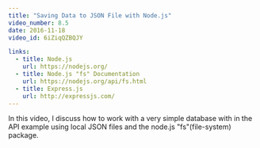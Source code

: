 ```yaml
---
title: "Saving Data to JSON File with Node.js"
video_number: 8.5
date: 2016-11-18
video_id: 6iZiqQZBQJY

links:
  - title: Node.js
    url: https://nodejs.org/
  - title: Node.js "fs" Documentation
    url: https://nodejs.org/api/fs.html
  - title: Express.js
    url: http://expressjs.com/
---
```


In this video, I discuss how to work with a very simple database with in the API example using local JSON files and the node.js "fs"(file-system) package.  
